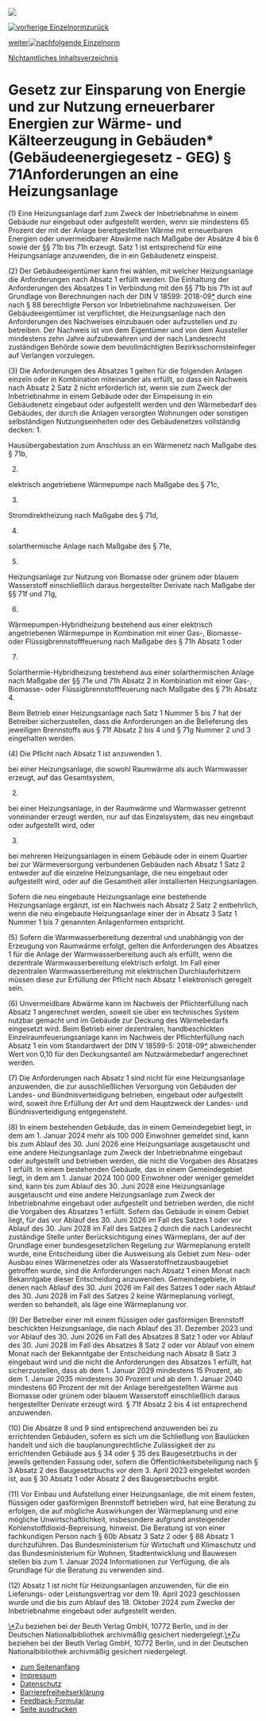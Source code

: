 ![](https://www.gesetze-im-internet.de/img/lay/BfJ_2021_WebSVG_de_de.svg)

[![vorherige Einzelnorm](https://www.gesetze-im-internet.de/img/button/p_left.gif)zurück](https://www.gesetze-im-internet.de/geg/__70.html "zur vorherigen Einzelnorm")

[weiter![nachfolgende Einzelnorm](https://www.gesetze-im-internet.de/img/button/p_right.gif)](https://www.gesetze-im-internet.de/geg/__71a.html "zur nachfolgenden Einzelnorm")

[Nichtamtliches Inhaltsverzeichnis](https://www.gesetze-im-internet.de/geg/index.html#BJNR172810020BJNE007301128)

# Gesetz zur Einsparung von Energie und zur Nutzung erneuerbarer Energien zur Wärme- und Kälteerzeugung in Gebäuden\* (Gebäudeenergiegesetz - GEG)  § 71Anforderungen an eine Heizungsanlage

(1) Eine Heizungsanlage darf zum Zweck der Inbetriebnahme in einem Gebäude nur eingebaut oder aufgestellt werden, wenn sie mindestens 65 Prozent der mit der Anlage bereitgestellten Wärme mit erneuerbaren Energien oder unvermeidbarer Abwärme nach Maßgabe der Absätze 4 bis 6 sowie der §§ 71b bis 71h erzeugt. Satz 1 ist entsprechend für eine Heizungsanlage anzuwenden, die in ein Gebäudenetz einspeist.

(2) Der Gebäudeeigentümer kann frei wählen, mit welcher Heizungsanlage die Anforderungen nach Absatz 1 erfüllt werden. Die Einhaltung der Anforderungen des Absatzes 1 in Verbindung mit den §§ 71b bis 71h ist auf Grundlage von Berechnungen nach der DIN V 18599: 2018-09[\*](https://www.gesetze-im-internet.de/geg/__71.html#F827528_06) durch eine nach § 88 berechtigte Person vor Inbetriebnahme nachzuweisen. Der Gebäudeeigentümer ist verpflichtet, die Heizungsanlage nach den Anforderungen des Nachweises einzubauen oder aufzustellen und zu betreiben. Der Nachweis ist von dem Eigentümer und von dem Aussteller mindestens zehn Jahre aufzubewahren und der nach Landesrecht zuständigen Behörde sowie dem bevollmächtigten Bezirksschornsteinfeger auf Verlangen vorzulegen.

(3) Die Anforderungen des Absatzes 1 gelten für die folgenden Anlagen einzeln oder in Kombination miteinander als erfüllt, so dass ein Nachweis nach Absatz 2 Satz 2 nicht erforderlich ist, wenn sie zum Zweck der Inbetriebnahme in einem Gebäude oder der Einspeisung in ein Gebäudenetz eingebaut oder aufgestellt werden und den Wärmebedarf des Gebäudes, der durch die Anlagen versorgten Wohnungen oder sonstigen selbständigen Nutzungseinheiten oder des Gebäudenetzes vollständig decken: 1.

Hausübergabestation zum Anschluss an ein Wärmenetz nach Maßgabe des § 71b,

2.

elektrisch angetriebene Wärmepumpe nach Maßgabe des § 71c,

3.

Stromdirektheizung nach Maßgabe des § 71d,

4.

solarthermische Anlage nach Maßgabe des § 71e,

5.

Heizungsanlage zur Nutzung von Biomasse oder grünem oder blauem Wasserstoff einschließlich daraus hergestellter Derivate nach Maßgabe der §§ 71f und 71g,

6.

Wärmepumpen-Hybridheizung bestehend aus einer elektrisch angetriebenen Wärmepumpe in Kombination mit einer Gas-, Biomasse- oder Flüssigbrennstofffeuerung nach Maßgabe des § 71h Absatz 1 oder

7.

Solarthermie-Hybridheizung bestehend aus einer solarthermischen Anlage nach Maßgabe der §§ 71e und 71h Absatz 2 in Kombination mit einer Gas-, Biomasse- oder Flüssigbrennstofffeuerung nach Maßgabe des § 71h Absatz 4.

Beim Betrieb einer Heizungsanlage nach Satz 1 Nummer 5 bis 7 hat der Betreiber sicherzustellen, dass die Anforderungen an die Belieferung des jeweiligen Brennstoffs aus § 71f Absatz 2 bis 4 und § 71g Nummer 2 und 3 eingehalten werden.

(4) Die Pflicht nach Absatz 1 ist anzuwenden 1.

bei einer Heizungsanlage, die sowohl Raumwärme als auch Warmwasser erzeugt, auf das Gesamtsystem,

2.

bei einer Heizungsanlage, in der Raumwärme und Warmwasser getrennt voneinander erzeugt werden, nur auf das Einzelsystem, das neu eingebaut oder aufgestellt wird, oder

3.

bei mehreren Heizungsanlagen in einem Gebäude oder in einem Quartier bei zur Wärmeversorgung verbundenen Gebäuden nach Absatz 1 Satz 2 entweder auf die einzelne Heizungsanlage, die neu eingebaut oder aufgestellt wird, oder auf die Gesamtheit aller installierten Heizungsanlagen.

Sofern die neu eingebaute Heizungsanlage eine bestehende Heizungsanlage ergänzt, ist ein Nachweis nach Absatz 2 Satz 2 entbehrlich, wenn die neu eingebaute Heizungsanlage einer der in Absatz 3 Satz 1 Nummer 1 bis 7 genannten Anlagenformen entspricht.

(5) Sofern die Warmwasserbereitung dezentral und unabhängig von der Erzeugung von Raumwärme erfolgt, gelten die Anforderungen des Absatzes 1 für die Anlage der Warmwasserbereitung auch als erfüllt, wenn die dezentrale Warmwasserbereitung elektrisch erfolgt. Im Fall einer dezentralen Warmwasserbereitung mit elektrischen Durchlauferhitzern müssen diese zur Erfüllung der Pflicht nach Absatz 1 elektronisch geregelt sein.

(6) Unvermeidbare Abwärme kann im Nachweis der Pflichterfüllung nach Absatz 1 angerechnet werden, soweit sie über ein technisches System nutzbar gemacht und im Gebäude zur Deckung des Wärmebedarfs eingesetzt wird. Beim Betrieb einer dezentralen, handbeschickten Einzelraumfeuerungsanlage kann im Nachweis der Pflichterfüllung nach Absatz 1 ein vom Standardwert der DIN V 18599-5: 2018-09[\*](https://www.gesetze-im-internet.de/geg/__71.html#F827528_07) abweichender Wert von 0,10 für den Deckungsanteil am Nutzwärmebedarf angerechnet werden.

(7) Die Anforderungen nach Absatz 1 sind nicht für eine Heizungsanlage anzuwenden, die zur ausschließlichen Versorgung von Gebäuden der Landes- und Bündnisverteidigung betrieben, eingebaut oder aufgestellt wird, soweit ihre Erfüllung der Art und dem Hauptzweck der Landes- und Bündnisverteidigung entgegensteht.

(8) In einem bestehenden Gebäude, das in einem Gemeindegebiet liegt, in dem am 1. Januar 2024 mehr als 100 000 Einwohner gemeldet sind, kann bis zum Ablauf des 30. Juni 2026 eine Heizungsanlage ausgetauscht und eine andere Heizungsanlage zum Zweck der Inbetriebnahme eingebaut oder aufgestellt und betrieben werden, die nicht die Vorgaben des Absatzes 1 erfüllt. In einem bestehenden Gebäude, das in einem Gemeindegebiet liegt, in dem am 1. Januar 2024 100 000 Einwohner oder weniger gemeldet sind, kann bis zum Ablauf des 30. Juni 2028 eine Heizungsanlage ausgetauscht und eine andere Heizungsanlage zum Zweck der Inbetriebnahme eingebaut oder aufgestellt und betrieben werden, die nicht die Vorgaben des Absatzes 1 erfüllt. Sofern das Gebäude in einem Gebiet liegt, für das vor Ablauf des 30. Juni 2026 im Fall des Satzes 1 oder vor Ablauf des 30. Juni 2028 im Fall des Satzes 2 durch die nach Landesrecht zuständige Stelle unter Berücksichtigung eines Wärmeplans, der auf der Grundlage einer bundesgesetzlichen Regelung zur Wärmeplanung erstellt wurde, eine Entscheidung über die Ausweisung als Gebiet zum Neu- oder Ausbau eines Wärmenetzes oder als Wasserstoffnetzausbaugebiet getroffen wurde, sind die Anforderungen nach Absatz 1 einen Monat nach Bekanntgabe dieser Entscheidung anzuwenden. Gemeindegebiete, in denen nach Ablauf des 30. Juni 2026 im Fall des Satzes 1 oder nach Ablauf des 30. Juni 2028 im Fall des Satzes 2 keine Wärmeplanung vorliegt, werden so behandelt, als läge eine Wärmeplanung vor.

(9) Der Betreiber einer mit einem flüssigen oder gasförmigen Brennstoff beschickten Heizungsanlage, die nach Ablauf des 31. Dezember 2023 und vor Ablauf des 30. Juni 2026 im Fall des Absatzes 8 Satz 1 oder vor Ablauf des 30. Juni 2028 im Fall des Absatzes 8 Satz 2 oder vor Ablauf von einem Monat nach der Bekanntgabe der Entscheidung nach Absatz 8 Satz 3 eingebaut wird und die nicht die Anforderungen des Absatzes 1 erfüllt, hat sicherzustellen, dass ab dem 1. Januar 2029 mindestens 15 Prozent, ab dem 1. Januar 2035 mindestens 30 Prozent und ab dem 1. Januar 2040 mindestens 60 Prozent der mit der Anlage bereitgestellten Wärme aus Biomasse oder grünem oder blauem Wasserstoff einschließlich daraus hergestellter Derivate erzeugt wird. § 71f Absatz 2 bis 4 ist entsprechend anzuwenden.

(10) Die Absätze 8 und 9 sind entsprechend anzuwenden bei zu errichtenden Gebäuden, sofern es sich um die Schließung von Baulücken handelt und sich die bauplanungsrechtliche Zulässigkeit der zu errichtenden Gebäude aus § 34 oder § 35 des Baugesetzbuchs in der jeweils geltenden Fassung oder, sofern die Öffentlichkeitsbeteiligung nach § 3 Absatz 2 des Baugesetzbuchs vor dem 3. April 2023 eingeleitet worden ist, aus § 30 Absatz 1 oder Absatz 2 des Baugesetzbuchs ergibt.

(11) Vor Einbau und Aufstellung einer Heizungsanlage, die mit einem festen, flüssigen oder gasförmigen Brennstoff betrieben wird, hat eine Beratung zu erfolgen, die auf mögliche Auswirkungen der Wärmeplanung und eine mögliche Unwirtschaftlichkeit, insbesondere aufgrund ansteigender Kohlenstoffdioxid-Bepreisung, hinweist. Die Beratung ist von einer fachkundigen Person nach § 60b Absatz 3 Satz 2 oder § 88 Absatz 1 durchzuführen. Das Bundesministerium für Wirtschaft und Klimaschutz und das Bundesministerium für Wohnen, Stadtentwicklung und Bauwesen stellen bis zum 1. Januar 2024 Informationen zur Verfügung, die als Grundlage für die Beratung zu verwenden sind.

(12) Absatz 1 ist nicht für Heizungsanlagen anzuwenden, für die ein Lieferungs- oder Leistungsvertrag vor dem 19. April 2023 geschlossen wurde und die bis zum Ablauf des 18. Oktober 2024 zum Zwecke der Inbetriebnahme eingebaut oder aufgestellt werden.

[\\*](https://www.gesetze-im-internet.de/geg/__71.html#FnR.F827528_06)Zu beziehen bei der Beuth Verlag GmbH, 10772 Berlin, und in der Deutschen Nationalbibliothek archivmäßig gesichert niedergelegt.[\\*](https://www.gesetze-im-internet.de/geg/__71.html#FnR.F827528_07)Zu beziehen bei der Beuth Verlag GmbH, 10772 Berlin, und in der Deutschen Nationalbibliothek archivmäßig gesichert niedergelegt.

- [zum Seitenanfang](https://www.gesetze-im-internet.de/geg/__71.html#Seitenanfang)
- [Impressum](https://www.gesetze-im-internet.de/impressum.html)
- [Datenschutz](https://www.gesetze-im-internet.de/datenschutz.html "Datenschutz")
- [Barrierefreiheitserklärung](https://www.gesetze-im-internet.de/barrierefreiheit.html "Erklärung zur Barrierefreiheit")
- [Feedback-Formular](https://www.gesetze-im-internet.de/feedbackformular.html "Barriere melden")
- [Seite ausdrucken](javascript:window.print())